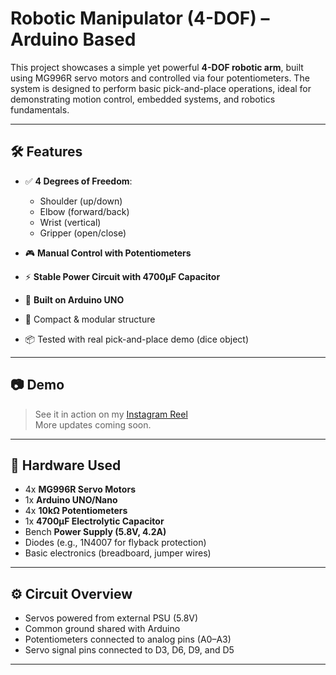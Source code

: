 # Robotic Manipulator (4-DOF) – Arduino Based

This project showcases a simple yet powerful **4-DOF robotic arm**, built using MG996R servo motors and controlled via four potentiometers. The system is designed to perform basic pick-and-place operations, ideal for demonstrating motion control, embedded systems, and robotics fundamentals.

---

## 🛠️ Features

- ✅ **4 Degrees of Freedom**:
  - Shoulder (up/down)
  - Elbow (forward/back)
  - Wrist (vertical)
  - Gripper (open/close)

- 🎮 **Manual Control with Potentiometers**
- ⚡ **Stable Power Circuit with 4700µF Capacitor**
- 🔌 **Built on Arduino UNO**
- 🧱 Compact & modular structure
- 📦 Tested with real pick-and-place demo (dice object)

---

## 📷 Demo

> See it in action on my [Instagram Reel](#)  
> More updates coming soon.

---

## 🧰 Hardware Used

- 4x **MG996R Servo Motors**
- 1x **Arduino UNO/Nano**
- 4x **10kΩ Potentiometers**
- 1x **4700µF Electrolytic Capacitor**
- Bench **Power Supply (5.8V, 4.2A)**
- Diodes (e.g., 1N4007 for flyback protection)
- Basic electronics (breadboard, jumper wires)

---

## ⚙️ Circuit Overview

- Servos powered from external PSU (5.8V)
- Common ground shared with Arduino
- Potentiometers connected to analog pins (A0–A3)
- Servo signal pins connected to D3, D6, D9, and D5

---

